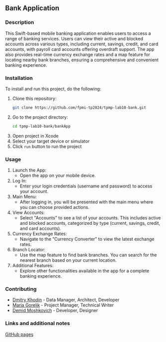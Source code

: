 ## Bank Application
### Description
This Swift-based mobile banking application enables users to access a range of banking services. Users can view their active and blocked accounts across various types, including current, savings, credit, and card accounts, with payroll card accounts offering overdraft support. The app also provides real-time currency exchange rates and a map feature for locating nearby bank branches, ensuring a comprehensive and convenient banking experience.
### Installation
To install and run this project, do the following:
1. Clone this repository:
    ```bash
    git clone https://github.com/fpmi-tp2024/tpmp-lab10-bank.git
2. Go to the project directory:
    ```bash
    cd tpmp-lab10-bank/bankApp
3. Open project in Xcode
4. Select your target device or simulator
5. Click `run` button to run the project
### Usage
1. Launch the App:
   - Open the app on your mobile device.
2. Log In:
   - Enter your login credentials (username and password) to access your account.
3. Main Menu:
   - After logging in, you will be presented with the main menu where you can choose provided actions.
4. View Accounts:
   - Select "Accounts" to see a list of your accounts. This includes active and blocked accounts, categorized by type (current, savings, credit, and card accounts).
5. Currency Exchange Rates:
   - Navigate to the "Currency Converter" to view the latest exchange rates.
6. Branch Locator:
   - Use the map feature to find bank branches. You can search for the nearest branch based on your current location.
7. Additional Features:
   - Explore other functionalities available in the app for a complete banking experience.
### Contributing
- [Dmitry Khodin](https://github.com/rollcookie) - Data Manager, Architect, Developer
- [Maria Gorelik](https://github.com/MariaGorelik) -  Project Manager, Technical Writer
- [Demid Moshkovich](https://github.com/IronGunYT) - Developer, Designer

### Links and additional notes
[GitHub pages](https://fpmi-tp2024.github.io/tpmp-lab10-bank/)
